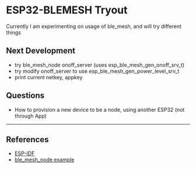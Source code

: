 # ESP32-BLEMESH Tryout

Currently I am experimenting on usage of ble_mesh, and will try different things

## Next Development

- try ble_mesh_node onoff_server (uses esp_ble_mesh_gen_onoff_srv_t)
- try modify onoff_server to use esp_ble_mesh_gen_power_level_srv_t
- print current netkey, appkey

## Questions
- How to provision a new device to be a node, using another ESP32 (not through App)

---

## References

- [ESP-IDF](https://github.com/espressif/esp-idf/)
- [ble_mesh_node example](https://github.com/espressif/esp-idf/tree/master/examples/bluetooth/esp_ble_mesh/ble_mesh_node)